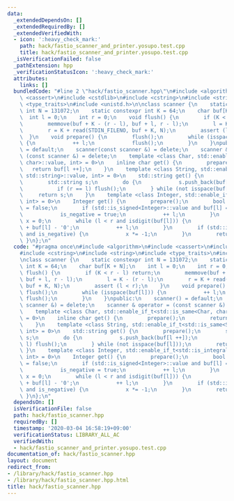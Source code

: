 ```yaml
---
data:
  _extendedDependsOn: []
  _extendedRequiredBy: []
  _extendedVerifiedWith:
  - icon: ':heavy_check_mark:'
    path: hack/fastio_scanner_and_printer.yosupo.test.cpp
    title: hack/fastio_scanner_and_printer.yosupo.test.cpp
  _isVerificationFailed: false
  _pathExtension: hpp
  _verificationStatusIcon: ':heavy_check_mark:'
  attributes:
    links: []
  bundledCode: "#line 2 \"hack/fastio_scanner.hpp\"\n#include <algorithm>\n#include\
    \ <cassert>\n#include <cstdlib>\n#include <cstring>\n#include <string>\n#include\
    \ <type_traits>\n#include <unistd.h>\n\nclass scanner {\n    static constexpr\
    \ int N = 131072;\n    static constexpr int K = 64;\n    char buf[K + N];\n  \
    \  int l = 0;\n    int r = 0;\n    void flush() {\n        if (K < r - l) return;\n\
    \        memmove(buf + K - (r - l), buf + l, r - l);\n        l = K - (r - l);\n\
    \        r = K + read(STDIN_FILENO, buf + K, N);\n        assert (l < r);\n  \
    \  }\n    void prepare() {\n        flush();\n        while (isspace(buf[l]))\
    \ {\n            ++ l;\n            flush();\n        }\n    }\npublic:\n    scanner()\
    \ = default;\n    scanner(const scanner &) = delete;\n    scanner & operator =\
    \ (const scanner &) = delete;\n    template <class Char, std::enable_if_t<std::is_same<Char,\
    \ char>::value, int> = 0>\n    inline char get() {\n        prepare();\n     \
    \   return buf[l ++];\n    }\n    template <class String, std::enable_if_t<std::is_same<String,\
    \ std::string>::value, int> = 0>\n    std::string get() {\n        prepare();\n\
    \        std::string s;\n        do {\n            s.push_back(buf[l ++]);\n \
    \           if (r == l) flush();\n        } while (not isspace(buf[l]));\n   \
    \     return s;\n    }\n    template <class Integer, std::enable_if_t<std::is_integral<Integer>::value,\
    \ int> = 0>\n    Integer get() {\n        prepare();\n        bool is_negative\
    \ = false;\n        if (std::is_signed<Integer>::value and buf[l] == '-') {\n\
    \            is_negative = true;\n            ++ l;\n        }\n        Integer\
    \ x = 0;\n        while (l < r and isdigit(buf[l])) {\n            x = 10 * x\
    \ + buf[l] - '0';\n            ++ l;\n        }\n        if (std::is_signed<Integer>::value\
    \ and is_negative) {\n            x *= -1;\n        }\n        return x;\n   \
    \ }\n};\n"
  code: "#pragma once\n#include <algorithm>\n#include <cassert>\n#include <cstdlib>\n\
    #include <cstring>\n#include <string>\n#include <type_traits>\n#include <unistd.h>\n\
    \nclass scanner {\n    static constexpr int N = 131072;\n    static constexpr\
    \ int K = 64;\n    char buf[K + N];\n    int l = 0;\n    int r = 0;\n    void\
    \ flush() {\n        if (K < r - l) return;\n        memmove(buf + K - (r - l),\
    \ buf + l, r - l);\n        l = K - (r - l);\n        r = K + read(STDIN_FILENO,\
    \ buf + K, N);\n        assert (l < r);\n    }\n    void prepare() {\n       \
    \ flush();\n        while (isspace(buf[l])) {\n            ++ l;\n           \
    \ flush();\n        }\n    }\npublic:\n    scanner() = default;\n    scanner(const\
    \ scanner &) = delete;\n    scanner & operator = (const scanner &) = delete;\n\
    \    template <class Char, std::enable_if_t<std::is_same<Char, char>::value, int>\
    \ = 0>\n    inline char get() {\n        prepare();\n        return buf[l ++];\n\
    \    }\n    template <class String, std::enable_if_t<std::is_same<String, std::string>::value,\
    \ int> = 0>\n    std::string get() {\n        prepare();\n        std::string\
    \ s;\n        do {\n            s.push_back(buf[l ++]);\n            if (r ==\
    \ l) flush();\n        } while (not isspace(buf[l]));\n        return s;\n   \
    \ }\n    template <class Integer, std::enable_if_t<std::is_integral<Integer>::value,\
    \ int> = 0>\n    Integer get() {\n        prepare();\n        bool is_negative\
    \ = false;\n        if (std::is_signed<Integer>::value and buf[l] == '-') {\n\
    \            is_negative = true;\n            ++ l;\n        }\n        Integer\
    \ x = 0;\n        while (l < r and isdigit(buf[l])) {\n            x = 10 * x\
    \ + buf[l] - '0';\n            ++ l;\n        }\n        if (std::is_signed<Integer>::value\
    \ and is_negative) {\n            x *= -1;\n        }\n        return x;\n   \
    \ }\n};\n"
  dependsOn: []
  isVerificationFile: false
  path: hack/fastio_scanner.hpp
  requiredBy: []
  timestamp: '2020-03-04 16:58:19+09:00'
  verificationStatus: LIBRARY_ALL_AC
  verifiedWith:
  - hack/fastio_scanner_and_printer.yosupo.test.cpp
documentation_of: hack/fastio_scanner.hpp
layout: document
redirect_from:
- /library/hack/fastio_scanner.hpp
- /library/hack/fastio_scanner.hpp.html
title: hack/fastio_scanner.hpp
---
```


